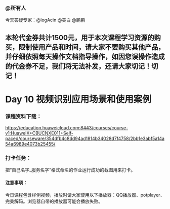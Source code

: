 ### @所有人
今天答疑专家：@logAcin @美白 @鹏鹏


本轮代金券共计1500元，用于本次课程学习资源的购买，限制使用产品和时间，请大家不要购买其他产品，并仔细依照每天操作文档指导操作，如因您误操作造成的代金券不足，我们将无法补发，还请大家切记！切记！
 
------------------


# Day 10 视频识别应用场景和使用案例
###  课程资料下载：
https://education.huaweicloud.com:8443/courses/course-v1:HuaweiX+CBUCNXE011+Self-paced/courseware/354dfb4c8dd94ad1814b34028d7f4758/2bb1e3abf5a14a54a6989e4073b25455/  


### 打卡任务：
把“自己名字_服务名字”格式命名的作业运行成功的截图用来打卡。   

#### 注意事项：   
今日课程包含样例视频，播放时请大家使用以下播放器：QQ播放器、potplayer、完美解码。浏览器自带的播放器可能会播放失败。